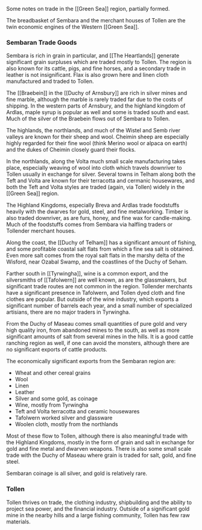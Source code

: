 Some notes on trade in the [[Green Sea]] region, partially formed. 

The breadbasket of Sembara and the merchant houses of Tollen are the twin economic engines of the Western [[Green Sea]].

### Sembaran Trade Goods
Sembara is rich in grain in particular, and [[The Heartlands]] generate significant grain surpluses which are traded mostly to Tollen. The region is also known for its cattle, pigs, and fine horses, and a secondary trade in leather is not insignificant. Flax is also grown here and linen cloth manufactured and traded to Tollen.

The [[Braebein]] in the [[Duchy of Arnsbury]] are rich in silver mines and fine marble, although the marble is rarely traded far due to the costs of shipping. In the western parts of Arnsbury, and the highland kingdom of Ardlas, maple syrup is popular as well and some is traded south and east. Much of the silver of the Braebein flows out of Sembara to Tollen.

The highlands, the northlands, and much of the Wistel and Semb river valleys are known for their sheep and wool. Cheimin sheep are especially highly regarded for their fine wool (think Merino wool or alpaca on earth) and the dukes of Cheimin closely guard their flocks.

In the northlands, along the Volta much small scale manufacturing takes place, especially weaving of wool into cloth which travels downriver to Tollen usually in exchange for silver. Several towns in Telham along both the Teft and Volta are known for their terracotta and cermanic housewares, and both the Teft and Volta styles are traded (again, via Tollen) widely in the [[Green Sea]] region.

The Highland Kingdoms, especially Breva and Ardlas trade foodstuffs heavily with the dwarves for gold, steel, and fine metalworking. Timber is also traded downriver, as are furs, honey, and fine wax for candle-making. Much of the foodstuffs comes from Sembara via halfling traders or Tollender merchant houses.

Along the coast, the [[Duchy of Telham]] has a significant amount of fishing, and some profitable coastal salt flats from which a fine sea salt is obtained. Even more salt comes from the royal salt flats in the marshy delta of the Wisford, near Ozabal Swamp, and the coastlines of the Duchy of Seham. 

Farther south in [[Tyrwingha]], wine is a common export, and the silversmiths of [[Tafolwern]] are well known, as are the glassmakers, but significant trade routes are not common in the region. Tollender merchants have a significant presence in Tafolwern, and Tollen dyed cloth and fine clothes are popular. But outside of the wine industry, which exports a significant number of barrels each year, and a small number of specialized artisians, there are no major traders in Tyrwingha.

From the Duchy of Maseau comes small quantities of pure gold and very high quality iron, from abandoned mines to the south, as well as more significant amounts of salt from several mines in the hills. It is a good cattle ranching region as well, if one can avoid the monsters, although there are no significant exports of cattle products.

The economically significant exports from the Sembaran region are:
* Wheat and other cereal grains
* Wool
* Linen
* Leather
* Silver and some gold, as coinage
* Wine, mostly from Tyrwingha
* Teft and Volta terracotta and ceramic housewares
* Tafolwern worked silver and glassware
* Woolen cloth, mostly from the northlands

Most of these flow to Tollen, although there is also meaningful trade with the Highland Kingdoms, mostly in the form of grain and salt in exchange for gold and fine metal and dwarven weapons. There is also some small scale trade with the Duchy of Maseau where grain is traded for salt, gold, and fine steel. 

Sembaran coinage is all silver, and gold is relatively rare.

### Tollen

Tollen thrives on trade, the clothing industry, shipbuilding and the ability to project sea power, and the financial industry. Outside of a significant gold mine in the nearby hills and a large fishing community, Tollen has few raw materials. 
